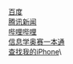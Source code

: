 [百度](https://www.baidu.com/)\
[腾讯新闻](https://xw.qq.com/?f=qqcom)\
[哔哩哔哩](https://m.bilibili.com/)\
[信息学奥赛一本通](http://ybt.ssoier.cn:8088/)\
[查找我的iPhone](https://www.icloud.com.cn/find/)\
